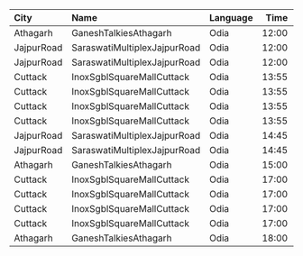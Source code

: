 | City       | Name                         | Language |  Time | Type          | Price | Capacity | Booked |
| :--------- | :--------------------------- | :------- | ----: | :------------ | ----: | -------: | -----: |
| Athagarh   | GaneshTalkiesAthagarh        | Odia     | 12:00 | Gold          |  100₹ |      100 |      0 |
| JajpurRoad | SaraswatiMultiplexJajpurRoad | Odia     | 12:00 | Vip           |  130₹ |      128 |     88 |
| JajpurRoad | SaraswatiMultiplexJajpurRoad | Odia     | 12:00 | Diamond       |  100₹ |       78 |     55 |
| Cuttack    | InoxSgblSquareMallCuttack    | Odia     | 13:55 | Club          |  140₹ |       44 |      0 |
| Cuttack    | InoxSgblSquareMallCuttack    | Odia     | 13:55 | Executive     |  112₹ |       14 |      0 |
| Cuttack    | InoxSgblSquareMallCuttack    | Odia     | 13:55 | RoyalRecliner |  190₹ |        4 |      0 |
| Cuttack    | InoxSgblSquareMallCuttack    | Odia     | 13:55 | Royal         |  140₹ |       31 |      0 |
| JajpurRoad | SaraswatiMultiplexJajpurRoad | Odia     | 14:45 | Vip           |  130₹ |      128 |     88 |
| JajpurRoad | SaraswatiMultiplexJajpurRoad | Odia     | 14:45 | Diamond       |  100₹ |       78 |     55 |
| Athagarh   | GaneshTalkiesAthagarh        | Odia     | 15:00 | Gold          |  100₹ |      100 |      0 |
| Cuttack    | InoxSgblSquareMallCuttack    | Odia     | 17:00 | Club          |  140₹ |       44 |      0 |
| Cuttack    | InoxSgblSquareMallCuttack    | Odia     | 17:00 | Executive     |  112₹ |       14 |      0 |
| Cuttack    | InoxSgblSquareMallCuttack    | Odia     | 17:00 | RoyalRecliner |  190₹ |        4 |      0 |
| Cuttack    | InoxSgblSquareMallCuttack    | Odia     | 17:00 | Royal         |  140₹ |       31 |      0 |
| Athagarh   | GaneshTalkiesAthagarh        | Odia     | 18:00 | Gold          |  100₹ |      100 |      0 |